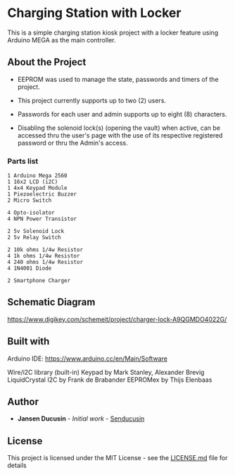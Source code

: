 # Charging Station with Locker

This is a simple charging station kiosk project with a locker feature using Arduino MEGA as the main controller.

## About the Project

* EEPROM was used to manage the state, passwords and timers of the project.

* This project currently supports up to two (2) users.

* Passwords for each user and admin supports up to eight (8) characters.

* Disabling the solenoid lock(s) (opening the vault) when active, can be accessed thru the user's page with the use of its respective registered password or thru the Admin's access.

### Parts list

```
1 Arduino Mega 2560
1 16x2 LCD (i2C)
1 4x4 Keypad Module
1 Piezoelectric Buzzer
2 Micro Switch

4 Opto-isolator
4 NPN Power Transistor

2 5v Solenoid Lock
2 5v Relay Switch

2 10k ohms 1/4w Resistor
4 1k ohms 1/4w Resistor
4 240 ohms 1/4w Resistor
4 1N4001 Diode

2 Smartphone Charger
```

## Schematic Diagram

https://www.digikey.com/schemeit/project/charger-lock-A9QGMDO4022G/

## Built with

Arduino IDE: https://www.arduino.cc/en/Main/Software

Wire/i2C library (built-in)
Keypad by Mark Stanley, Alexander Brevig
LiquidCrystal I2C by Frank de Brabander
EEPROMex by Thijs Elenbaas

## Author

* **Jansen Ducusin** - *Initial work* - [Senducusin](https://github.com/senducusin)

## License

This project is licensed under the MIT License - see the [LICENSE.md](LICENSE.md) file for details

